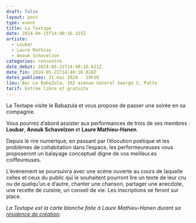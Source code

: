 ```yaml
---
draft: false
layout: post
type: event
title: La Textape
date: 2024-04-15T14:40:16.315Z
artiste:
  - Loubar
  - Laure Mathieu
  - Anouk Schavelzon
categories: rencontre
date_debut: 2024-05-21T14:40:16.621Z
date_fin: 2024-05-21T14:40:16.828Z
dates_publiees: 21 mai 2024 · 19h30
lieu: Bar Le BabaZula, 182 avenue Général George S. Patto
tarif: Entrée libre et gratuite
---
```

La Textape visite le Babazula et vous propose de passer une soirée en sa compagnie. 

Vous pourrez d’abord assister aux performances de trois de ses membres : **Loubar**, **Anouk Schavelzon** et **Laure Mathieu-Hanen**.  

Depuis le rire numérique, en passant par l’élocution poétique et les problèmes de cohabitation dans l’espace, les performeureuses vous proposeront un balayage conceptuel digne de vos meilleur.es coiffeureuses. 

L’événement se poursuivra avec une scène ouverte au cours de laquelle celles et ceux du public qui le souhaitent pourront lire un texte de leur cru ou de quelqu’un.e d’autre, chanter une chanson, partager une anecdote, une recette de cuisine, un conseil de vie. Les inscriptions se feront sur place.

*La Textape est la carte blanche faite à Laure Mathieu-Hanen durant sa [résidence de création](https://maiporennes.fr/residence/2024/01/10/r-sidence-de-printemps).*